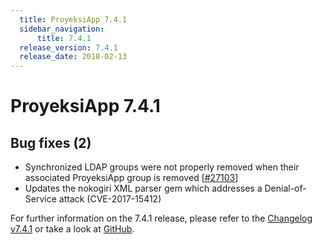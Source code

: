 ```yaml
---
  title: ProyeksiApp 7.4.1
  sidebar_navigation:
      title: 7.4.1
  release_version: 7.4.1
  release_date: 2018-02-13
---
```



# ProyeksiApp 7.4.1

## Bug fixes (2)

  - Synchronized LDAP groups were not properly removed when their
    associated ProyeksiApp group is removed
    \[[\#27103](https://community.openproject.com/wp/27103)\]
  - Updates the nokogiri XML parser gem which addresses a
    Denial-of-Service attack (CVE-2017-15412)

For further information on the 7.4.1 release, please refer to
the [Changelog
v7.4.1](https://community.openproject.com/versions/855) or take a look
at [GitHub](https://github.com/opf/openproject/tree/v7.4.1).


